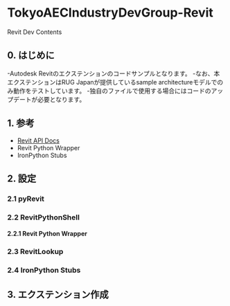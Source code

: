 # TokyoAECIndustryDevGroup-Revit
Revit Dev Contents

## 0. はじめに
-Autodesk Revitのエクステンションのコードサンプルとなります。
-なお、本エクステンションはRUG Japanが提供しているsample architectureモデルでのみ動作をテストしています。
-独自のファイルで使用する場合にはコードのアップデートが必要となります。

## 1. 参考
- [Revit API Docs](https://www.revitapidocs.com/2020/)
- Revit Python Wrapper
- IronPython Stubs

## 2. 設定
### 2.1 pyRevit
### 2.2 RevitPythonShell
#### 2.2.1 Revit Python Wrapper
### 2.3 RevitLookup
### 2.4 IronPython Stubs

## 3. エクステンション作成
